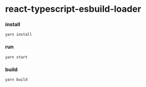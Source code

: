 # react-typescript-esbuild-loader


### install

```shell
yarn install
```

### run

```shell
yarn start
```

### build

```shell
yarn build
```
